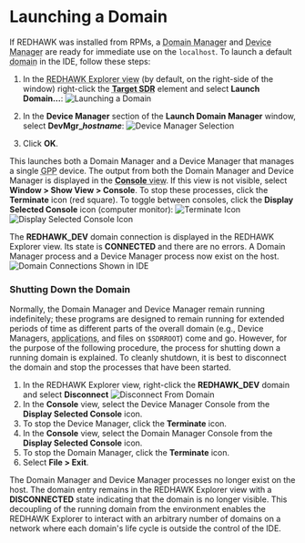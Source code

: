 # Launching a Domain

If REDHAWK was installed from RPMs, a <abbr title="See Glossary.">Domain Manager</abbr> and <abbr title="See Glossary.">Device Manager</abbr> are ready for immediate use on the `localhost`. To launch a default <abbr title="See Glossary.">domain</abbr> in the IDE, follow these steps:

1.  In the <abbr title="See Glossary.">REDHAWK Explorer view</abbr> (by default, on the right-side of the window) right-click the <abbr title="See Glossary.">**Target SDR**</abbr> element and select **Launch Domain...**:
![Launching a Domain](images/REDHAWK_Launch_domain.png)

2.  In the **Device Manager** section of the **Launch Domain Manager** window, select **DevMgr_*hostname***:
![Device Manager Selection](images/SelectDevMgr.png)

3.  Click **OK**.

This launches both a Domain Manager and a Device Manager that manages a single <abbr title="See Glossary.">GPP</abbr> device. The output from both the Domain Manager and Device Manager is displayed in the <abbr title="See Glossary.">**Console** view</abbr>. If this view is not visible, select **Window > Show View > Console**. To stop these processes, click the **Terminate** icon (red square). To toggle between consoles, click the **Display Selected Console** icon (computer monitor):
![Terminate Icon](images/stop_doms.png)
![Display Selected Console Icon](images/switch_console.png)

The **REDHAWK_DEV** domain connection is displayed in the REDHAWK Explorer view. Its state is **CONNECTED** and there are no errors. A Domain Manager process and a Device Manager process now exist on the host.
![Domain Connections Shown in IDE](images/running_domain.png)

### Shutting Down the Domain

Normally, the Domain Manager and Device Manager remain running indefinitely; these programs are designed to remain running for extended periods of time as different parts of the overall domain (e.g., Device Managers, <abbr title="See Glossary.">applications</abbr>, and files on `$SDRROOT`) come and go. However, for the purpose of the following procedure, the process for shutting down a running domain is explained. To cleanly shutdown, it is best to disconnect the domain and stop the processes that have been started.

1.  In the REDHAWK Explorer view, right-click the **REDHAWK_DEV** domain and select **Disconnect**
![Disconnect From Domain](images/domain_disconnect.png)
2.  In the **Console** view, select the Device Manager Console from the **Display Selected Console** icon.
3.  To stop the Device Manager, click the **Terminate** icon.
4.  In the **Console** view, select the Domain Manager Console from the **Display Selected Console** icon.
5.  To stop the Domain Manager, click the **Terminate** icon.
6.  Select **File > Exit**.

The Domain Manager and Device Manager processes no longer exist on the host. The domain entry remains in the REDHAWK Explorer view with a **DISCONNECTED** state indicating that the domain is no longer visible. This decoupling of the running domain from the environment enables the REDHAWK Explorer to interact with an arbitrary number of domains on a network where each domain's life cycle is outside the control of the IDE.
